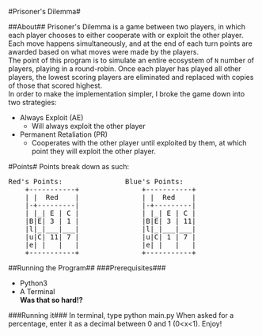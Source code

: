 #Prisoner's Dilemma#

##About##
Prisoner's Dilemma is a game between two players, in which each player chooses to either cooperate with or exploit the other player. Each move happens simultaneously, and at the end of each turn points are awarded based on what moves were made by the players.  
The point of this program is to simulate an entire ecosystem of `N` number of players, playing in a round-robin. Once each player has played all other players, the lowest scoring players are eliminated and replaced with copies of those that scored highest.  
In order to make the implementation simpler, I broke the game down into two strategies:  
* Always Exploit (AE)
	* Will always exploit the other player
* Permanent Retaliation (PR)
	* Cooperates with the other player until exploited by them, at which point they will exploit the other player.  

#Points#
Points break down as such:  
<pre>
Red's Points:               Blue's Points:
	+-----------+				+-----------+
	| |  Red    |				| |  Red    |
	|-+---------|				|-+---------|
	| |_| E | C |				| |_| E | C |
	|B|E| 3 | 1 |				|B|E| 3 | 11|
	|l|_|___|___|				|l|_|___|___|
	|u|C| 11| 7 |				|u|C| 1 | 7 |
	|e| |   |   |				|e| |   |   |
	+-----------+				+-----------+
</pre>
##Running the Program##
###Prerequisites###
* Python3  
* A Terminal  
**Was that so hard!?**

###Running it###
In terminal, type 
		python main.py
When asked for a percentage, enter it as a decimal between 0 and 1 (0<x<1).
Enjoy!
